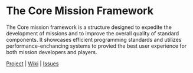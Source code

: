 The Core Mission Framework
==========================

The Core mission framework is a structure designed to expedite the development of missions and to improve the overall quality of standard components. It showcases efficient programming standards and utilizes performance-enchancing systems to provied the best user experience for both mission developers and players.

[Project](https://github.com/unitedoperations/core-framework) | [Wiki](https://github.com/unitedoperations/core-framework/wiki) | [Issues](https://github.com/unitedoperations/core-framework/issues)
